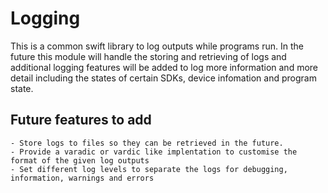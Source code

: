 # Logging

This is a common swift library to log outputs while programs run. In the future this module will 
handle the storing and retrieving of logs and additional logging features will be added to log 
more information and more detail including the states of certain SDKs, device infomation and program
state. 

## Future features to add
    - Store logs to files so they can be retrieved in the future.
    - Provide a varadic or vardic like implentation to customise the format of the given log outputs
    - Set different log levels to separate the logs for debugging, information, warnings and errors
